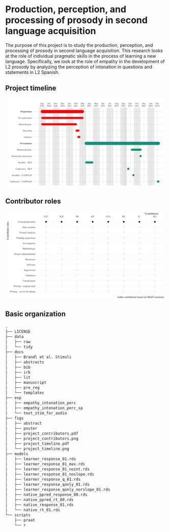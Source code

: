 
# Production, perception, and processing of prosody in second language acquisition

The purpose of this project is to study the production, perception, and
processing of prosody in second language acquisition. This research
looks at the role of individual pragmatic skills in the process of
learning a new language. Specifically, we look at the role of empathy in
the development of L2 prosody by analyzing the perception of intonation
in questions and statements in L2 Spanish.

## Project timeline

![](./figs/project_timeline.png)

## Contributor roles

![](./figs/project_contributors.png)

## Basic organization

    .
    ├── LICENSE
    ├── data
    │   ├── raw
    │   └── tidy
    ├── docs
    │   ├── Brandl et al. Stimuli
    │   ├── abstracts
    │   ├── bib
    │   ├── irb
    │   ├── lit
    │   ├── manuscript
    │   ├── pre_reg
    │   └── templates
    ├── exp
    │   ├── empathy_intonation_perc
    │   ├── empathy_intonation_perc_sp
    │   └── text_stim_for_audio
    ├── figs
    │   ├── abstract
    │   ├── poster
    │   ├── project_contributors.pdf
    │   ├── project_contributors.png
    │   ├── project_timeline.pdf
    │   └── project_timeline.png
    ├── models
    │   ├── learner_response_01.rds
    │   ├── learner_response_01_max.rds
    │   ├── learner_response_01_noint.rds
    │   ├── learner_response_01_noslope.rds
    │   ├── learner_response_q_01.rds
    │   ├── learner_response_qonly_01.rds
    │   ├── learner_response_qonly_norslope_01.rds
    │   ├── native_ppred_response_00.rds
    │   ├── native_ppred_rt_00.rds
    │   ├── native_response_01.rds
    │   └── native_rt_01.rds
    └── scripts
        ├── praat
        └── r
